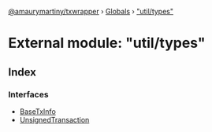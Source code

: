 [@amaurymartiny/txwrapper](../README.md) › [Globals](../globals.md) › ["util/types"](_util_types_.md)

# External module: "util/types"

## Index

### Interfaces

* [BaseTxInfo](../interfaces/_util_types_.basetxinfo.md)
* [UnsignedTransaction](../interfaces/_util_types_.unsignedtransaction.md)
